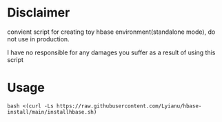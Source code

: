 # Disclaimer
convient script for creating toy hbase environment(standalone mode), do not use in production.

I have no responsible for any damages you suffer as a result of using this script

# Usage
```
bash <(curl -Ls https://raw.githubusercontent.com/Lyianu/hbase-install/main/installhbase.sh)
```
